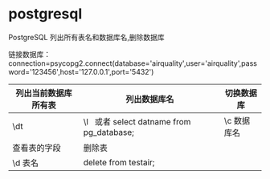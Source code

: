 # postgresql
PostgreSQL 列出所有表名和数据库名,删除数据库

链接数据库：connection=psycopg2.connect(database='airquality',user='airquality',password='123456',host='127.0.0.1',port='5432')

|列出当前数据库所有表| 列出数据库名| 切换数据库 | 
|-------|-----|----|
|\dt |\l   或者 select datname from pg_database;|\c 数据库名|
|查看表的字段|删除表|
|\d 表名|delete from testair;|






